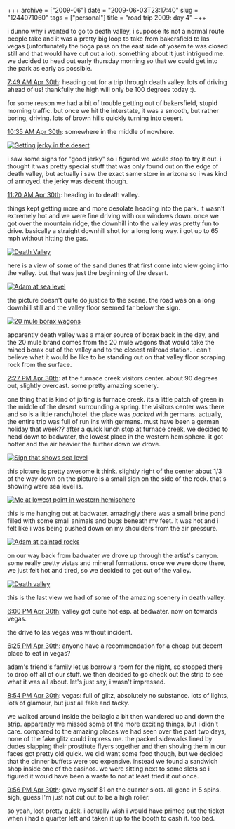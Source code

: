 +++
archive = ["2009-06"]
date = "2009-06-03T23:17:40"
slug = "1244071060"
tags = ["personal"]
title = "road trip 2009: day 4"
+++

i dunno why i wanted to go to death valley, i suppose its not a normal
route people take and it was a pretty big loop to take from bakersfield to
las vegas (unfortunately the tioga pass on the east side of yosemite was
closed still and that would have cut out a lot). something about it just
intrigued me. we decided to head out early thursday morning so that we
could get into the park as early as possible.

[7:49 AM Apr 30th][1]: heading out for a trip through death valley. lots
of driving ahead of us! thankfully the high will only be 100 degrees today
:).

for some reason we had a bit of trouble getting out of bakersfield, stupid
morning traffic. but once we hit the interstate, it was a smooth, but
rather boring, driving. lots of brown hills quickly turning into desert.

[10:35 AM Apr 30th][2]: somewhere in the middle of nowhere.

[![Getting jerky in the desert][3]][4]

i saw some signs for "good jerky" so i figured we would stop to try it
out. i thought it was pretty special stuff that was only found out on the
edge of death valley, but actually i saw the exact same store in arizona
so i was kind of annoyed. the jerky was decent though.

[11:20 AM Apr 30th][5]: heading in to death valley.

things kept getting more and more desolate heading into the park. it
wasn't extremely hot and we were fine driving with our windows down. once
we got over the mountain ridge, the downhill into the valley was pretty
fun to drive. basically a straight downhill shot for a long long way.
i got up to 65 mph without hitting the gas.

[![Death Valley][6]][7]

here is a view of some of the sand dunes that first come into view going
into the valley. but that was just the beginning of the desert.

[![Adam at sea level][8]][9]

the picture doesn't quite do justice to the scene. the road was on a long
downhill still and the valley floor seemed far below the sign.

[![20 mule borax wagons][10]][11]

apparently death valley was a major source of borax back in the day, and
the 20 mule brand comes from the 20 mule wagons that would take the mined
borax out of the valley and to the closest railroad station. i can't
believe what it would be like to be standing out on that valley floor
scraping rock from the surface.

[2:27 PM Apr 30th][12]: at the furnace creek visitors center. about 90
degrees out, slightly overcast. some pretty amazing scenery.

one thing that is kind of jolting is furnace creek. its a little patch of
green in the middle of the desert surrounding a spring. the visitors
center was there and so is a little ranch/hotel. the place was _packed_
with germans. actually, the entire trip was full of run ins with germans.
must have been a german holiday that week?? after a quick lunch stop at
furnace creek, we decided to head down to badwater, the lowest place in
the western hemisphere. it got hotter and the air heavier the further down
we drove.

[![Sign that shows sea level][13]][14]

this picture is pretty awesome it think. slightly right of the center
about 1/3 of the way down on the picture is a small sign on the side of
the rock. that's showing were sea level is.

[![Me at lowest point in western hemisphere][15]][16]

this is me hanging out at badwater. amazingly there was a small brine pond
filled with some small animals and bugs beneath my feet. it was hot and
i felt like i was being pushed down on my shoulders from the air pressure.

[![Adam at painted rocks][17]][18]

on our way back from badwater we drove up through the artist's canyon.
some really pretty vistas and mineral formations. once we were done there,
we just felt hot and tired, so we decided to get out of the valley.

[![Death valley][19]][20]

this is the last view we had of some of the amazing scenery in death
valley.

[6:00 PM Apr 30th][21]: valley got quite hot esp. at badwater. now on
towards vegas.

the drive to las vegas was without incident.

[6:25 PM Apr 30th][22]: anyone have a recommendation for a cheap but
decent place to eat in vegas?

adam's friend's family let us borrow a room for the night, so stopped
there to drop off all of our stuff. we then decided to go check out the
strip to see what it was all about. let's just say, i wasn't impressed.

[8:54 PM Apr 30th][23]: vegas: full of glitz, absolutely no substance.
lots of lights, lots of glamour, but just all fake and tacky.

we walked around inside the bellagio a bit then wandered up and down the
strip. apparently we missed some of the more exciting things, but i didn't
care. compared to the amazing places we had seen over the past two days,
none of the fake glitz could impress me. the packed sidewalks lined by
dudes slapping their prostitute flyers together and then shoving them in
our faces got pretty old quick. we did want some food though, but we
decided that the dinner buffets were too expensive. instead we found
a sandwich shop inside one of the casinos. we were sitting next to some
slots so i figured it would have been a waste to not at least tried it out
once.

[9:56 PM Apr 30th][24]: gave myself $1 on the quarter slots. all gone in
5 spins. sigh, guess I'm just not cut out to be a high roller.

so yeah, lost pretty quick. i actually wish i would have printed out the
ticket when i had a quarter left and taken it up to the booth to cash it.
too bad.

[1]: http://twitter.com/bismark/status/1658960640
[2]: http://twitter.com/bismark/status/1660449106
[3]: http://farm4.static.flickr.com/3589/3530509176_4b61aafa01.jpg
[4]: http://www.flickr.com/photos/28471535@N02/3530509176 (View 'Getting jerky in the desert' on Flickr.com)
[5]: http://twitter.com/bismark/status/1660867483
[6]: http://farm4.static.flickr.com/3645/3529694435_d620d021a3.jpg
[7]: http://www.flickr.com/photos/28471535@N02/3529694435 (View 'Death Valley' on Flickr.com)
[8]: http://farm4.static.flickr.com/3542/3530511166_49f8743cb3.jpg
[9]: http://www.flickr.com/photos/28471535@N02/3530511166 (View 'Adam at sea level' on Flickr.com)
[10]: http://farm4.static.flickr.com/3371/3529696253_8eaee100c9.jpg
[11]: http://www.flickr.com/photos/28471535@N02/3529696253 (View '20 mule borax wagons' on Flickr.com)
[12]: http://twitter.com/bismark/status/1662500796
[13]: http://farm3.static.flickr.com/2272/3530512026_7de62eb9c8.jpg
[14]: http://www.flickr.com/photos/28471535@N02/3530512026 (View 'Sign that shows sea level' on Flickr.com)
[15]: http://farm3.static.flickr.com/2386/3529697171_f57d5c2070.jpg
[16]: http://www.flickr.com/photos/28471535@N02/3529697171 (View 'Me at lowest point in western hemisphere' on Flickr.com)
[17]: http://farm4.static.flickr.com/3338/3530513536_38a9e81fc0.jpg
[18]: http://www.flickr.com/photos/28471535@N02/3530513536 (View 'Adam at painted rocks' on Flickr.com)
[19]: http://farm4.static.flickr.com/3552/3529699239_f862a62055.jpg
[20]: http://www.flickr.com/photos/28471535@N02/3529699239 (View 'Death valley' on Flickr.com)
[21]: http://twitter.com/bismark/status/1664289605
[22]: http://twitter.com/bismark/status/1664488445
[23]: http://twitter.com/bismark/status/1665779441
[24]: http://twitter.com/bismark/status/1666296455

